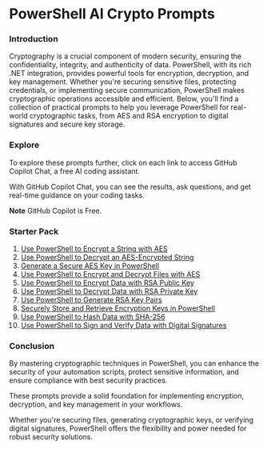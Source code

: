 # PowerShell AI Crypto Prompts

### Introduction  
Cryptography is a crucial component of modern security, ensuring the confidentiality, integrity, and authenticity of data. PowerShell, with its rich .NET integration, provides powerful tools for encryption, decryption, and key management. Whether you're securing sensitive files, protecting credentials, or implementing secure communication, PowerShell makes cryptographic operations accessible and efficient. Below, you'll find a collection of practical prompts to help you leverage PowerShell for real-world cryptographic tasks, from AES and RSA encryption to digital signatures and secure key storage.

### Explore

To explore these prompts further, click on each link to access GitHub Copilot Chat, a free AI coding assistant. 

With GitHub Copilot Chat, you can see the results, ask questions, and get real-time guidance on your coding tasks.

**Note** GitHub Copilot is Free.

### Starter Pack

1. [Use PowerShell to Encrypt a String with AES](https://github.com/copilot?prompt=use%20powershell%20to%20encrypt%20a%20string%20with%20aes)  
2. [Use PowerShell to Decrypt an AES-Encrypted String](https://github.com/copilot?prompt=use%20powershell%20to%20decrypt%20an%20aes-encrypted%20string)  
3. [Generate a Secure AES Key in PowerShell](https://github.com/copilot?prompt=generate%20a%20secure%20aes%20key%20in%20powershell)  
4. [Use PowerShell to Encrypt and Decrypt Files with AES](https://github.com/copilot?prompt=use%20powershell%20to%20encrypt%20and%20decrypt%20files%20with%20aes)  
5. [Use PowerShell to Encrypt Data with RSA Public Key](https://github.com/copilot?prompt=use%20powershell%20to%20encrypt%20data%20with%20rsa%20public%20key)  
6. [Use PowerShell to Decrypt Data with RSA Private Key](https://github.com/copilot?prompt=use%20powershell%20to%20decrypt%20data%20with%20rsa%20private%20key)  
7. [Use PowerShell to Generate RSA Key Pairs](https://github.com/copilot?prompt=use%20powershell%20to%20generate%20rsa%20key%20pairs)  
8. [Securely Store and Retrieve Encryption Keys in PowerShell](https://github.com/copilot?prompt=securely%20store%20and%20retrieve%20encryption%20keys%20in%20powershell)  
9. [Use PowerShell to Hash Data with SHA-256](https://github.com/copilot?prompt=use%20powershell%20to%20hash%20data%20with%20sha-256)  
10. [Use PowerShell to Sign and Verify Data with Digital Signatures](https://github.com/copilot?prompt=use%20powershell%20to%20sign%20and%20verify%20data%20with%20digital%20signatures)  

### Conclusion  
By mastering cryptographic techniques in PowerShell, you can enhance the security of your automation scripts, protect sensitive information, and ensure compliance with best security practices.

These prompts provide a solid foundation for implementing encryption, decryption, and key management in your workflows.

Whether you're securing files, generating cryptographic keys, or verifying digital signatures, PowerShell offers the flexibility and power needed for robust security solutions.